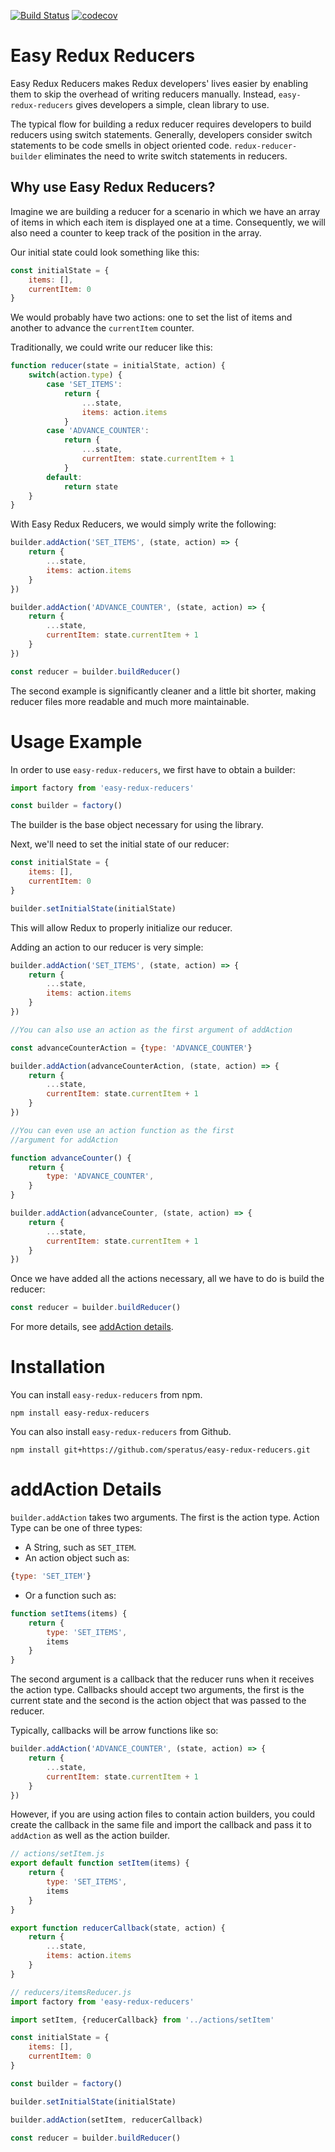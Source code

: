 
[![Build Status](https://travis-ci.org/speratus/redux-reducer-builder.svg?branch=master)](https://travis-ci.org/speratus/redux-reducer-builder)
[![codecov](https://codecov.io/gh/speratus/easy-redux-reducers/branch/master/graph/badge.svg)](https://codecov.io/gh/speratus/easy-redux-reducers)
# Easy Redux Reducers
Easy Redux Reducers makes Redux developers' lives easier by enabling them to skip the overhead of writing
reducers manually. Instead, `easy-redux-reducers` gives developers a simple, clean library to use.

The typical flow for building a redux reducer requires developers to build reducers using switch statements. Generally, developers consider switch statements to be code smells in object oriented code. `redux-reducer-builder` eliminates the need to write switch statements in reducers.

## Why use Easy Redux Reducers?
Imagine we are building a reducer for a scenario in which we have an array of items in which each item is displayed one at a time. Consequently, we will also need a counter to keep track of the position in the array.

Our initial state could look something like this:
```js
const initialState = {
    items: [],
    currentItem: 0
}
```

We would probably have two actions: one to set the list of items and another to advance the `currentItem` counter.

Traditionally, we could write our reducer like this:
```js
function reducer(state = initialState, action) {
    switch(action.type) {
        case 'SET_ITEMS':
            return {
                ...state,
                items: action.items
            }
        case 'ADVANCE_COUNTER':
            return {
                ...state,
                currentItem: state.currentItem + 1
            }
        default:
            return state
    }
}
```
With Easy Redux Reducers, we would simply write the following:

```js
builder.addAction('SET_ITEMS', (state, action) => {
    return {
        ...state,
        items: action.items
    }
})

builder.addAction('ADVANCE_COUNTER', (state, action) => {
    return {
        ...state,
        currentItem: state.currentItem + 1
    }
})

const reducer = builder.buildReducer()
```

The second example is significantly cleaner and a little bit shorter, making reducer files more readable and much more maintainable.

# Usage Example
In order to use `easy-redux-reducers`, we first have to obtain a builder:
```js
import factory from 'easy-redux-reducers'

const builder = factory()
```
The builder is the base object necessary for using the library.

Next, we'll need to set the initial state of our reducer:
```js
const initialState = {
    items: [],
    currentItem: 0
}

builder.setInitialState(initialState)
```
This will allow Redux to properly initialize our reducer.

Adding an action to our reducer is very simple:
```js
builder.addAction('SET_ITEMS', (state, action) => {
    return {
        ...state,
        items: action.items
    }
})

//You can also use an action as the first argument of addAction

const advanceCounterAction = {type: 'ADVANCE_COUNTER'}

builder.addAction(advanceCounterAction, (state, action) => {
    return {
        ...state,
        currentItem: state.currentItem + 1
    }
})

//You can even use an action function as the first 
//argument for addAction

function advanceCounter() {
    return {
        type: 'ADVANCE_COUNTER',
    }
}

builder.addAction(advanceCounter, (state, action) => {
    return {
        ...state,
        currentItem: state.currentItem + 1
    }
})
```
Once we have added all the actions necessary, all we have 
to do is build the reducer:
```js
const reducer = builder.buildReducer()
```

For more details, see [addAction details](#addaction-details).

# Installation

You can install `easy-redux-reducers` from npm.
```
npm install easy-redux-reducers
```
You can also install `easy-redux-reducers` from Github.
```
npm install git+https://github.com/speratus/easy-redux-reducers.git
```

# addAction Details
`builder.addAction` takes two arguments. The first is the 
action type. Action Type can be one of three types:

 * A String, such as `SET_ITEM`.
 * An action object such as:
 ```js 
 {type: 'SET_ITEM'}
 ```
 * Or a function such as:
 ```js
 function setItems(items) {
     return {
         type: 'SET_ITEMS',
         items
     }
 }
 ```

 The second argument is a callback that the reducer runs 
 when it receives the action type. 
 Callbacks should accept two arguments, the first is the 
 current state and the second is the action object that was 
 passed to the reducer.

Typically, callbacks will be arrow functions like so:
```js
builder.addAction('ADVANCE_COUNTER', (state, action) => {
    return {
        ...state,
        currentItem: state.currentItem + 1
    }
})
```
However, if you are using action files to contain action 
builders, you could create the callback in the same file 
and import the callback and pass it to `addAction` as well 
as the action builder.

```js
// actions/setItem.js
export default function setItem(items) {
    return {
        type: 'SET_ITEMS',
        items
    }
}

export function reducerCallback(state, action) {
    return {
        ...state,
        items: action.items
    }
}
```

```js
// reducers/itemsReducer.js
import factory from 'easy-redux-reducers'

import setItem, {reducerCallback} from '../actions/setItem'

const initialState = {
    items: [],
    currentItem: 0
}

const builder = factory()

builder.setInitialState(initialState)

builder.addAction(setItem, reducerCallback)

const reducer = builder.buildReducer()
```
